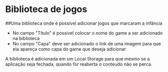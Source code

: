 # Biblioteca de jogos

##Uma biblioteca onde é possível adicionar jogos que marcaram a infância

* No campo "Título" é possivel colocar o nome do game a ser adicionado na biblioteca
* No campo "Capa" deve ser adicionado o link de uma imagem para que ela apareça como capa do game que deseja adicionar

A biblioteca é adicionada em um Local Storage para que mesmo se a aplicação seja fechada, quando for reaberta o conteudo não se perca.


